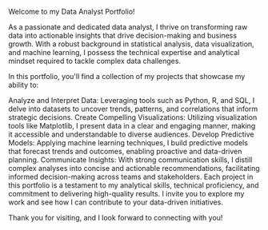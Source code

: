 Welcome to my Data Analyst Portfolio!

As a passionate and dedicated data analyst, I thrive on transforming raw data into actionable insights that drive decision-making and business growth. With a robust background in statistical analysis, data visualization, and machine learning, I possess the technical expertise and analytical mindset required to tackle complex data challenges.

In this portfolio, you'll find a collection of my projects that showcase my ability to:

Analyze and Interpret Data: Leveraging tools such as Python, R, and SQL, I delve into datasets to uncover trends, patterns, and correlations that inform strategic decisions.
Create Compelling Visualizations: Utilizing visualization tools like Matplotlib, I present data in a clear and engaging manner, making it accessible and understandable to diverse audiences.
Develop Predictive Models: Applying machine learning techniques, I build predictive models that forecast trends and outcomes, enabling proactive and data-driven planning.
Communicate Insights: With strong communication skills, I distill complex analyses into concise and actionable recommendations, facilitating informed decision-making across teams and stakeholders.
Each project in this portfolio is a testament to my analytical skills, technical proficiency, and commitment to delivering high-quality results. I invite you to explore my work and see how I can contribute to your data-driven initiatives.

Thank you for visiting, and I look forward to connecting with you!

